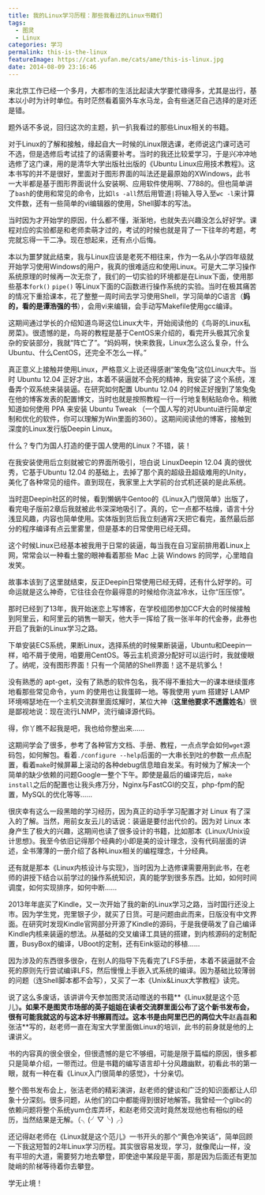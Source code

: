 ```yaml
---
title: 我的Linux学习历程：那些我看过的Linux书籍们
tags:
  - 图灵
  - Linux
categories: 学习
permalink: this-is-the-linux
featureImage: https://cat.yufan.me/cats/ame/this-is-linux.jpg
date: 2014-08-09 23:16:46
---
```


来北京工作已经一个多月，大都市的生活比起读大学要忙碌得多，尤其是出行，基本以小时为计时单位。有时茫然看着窗外车水马龙，会有些迷茫自己选择的是对还是错。

题外话不多说，回归这次的主题，扒一扒我看过的那些Linux相关的书籍。

对于Linux的了解和接触，缘起自大一时候的Linux限选课，老师说这门课可选可不选，但是选修后考试挂了的话需要补考。当时的我还比较爱学习，于是兴冲冲地选修了这门课，用的是清华大学出版社出版的《Ubuntu Linux应用技术教程》。这本书写的并不是很好，里面对于图形界面的叫法还是最原始的XWindows，此书一大半都是基于图形界面说什么安装啊、应用软件使用啊、7788的。但也简单讲了`bash`的使用和常见的命令，比如`ls -all`然后用管道`|`将输入导入至`wc -l`来计算文件数，还有一些简单的vi编辑器的使用，Shell脚本的写法。

当时因为才开始学的原因，什么都不懂，渐渐地，也就失去兴趣没怎么好好学。课程对应的实验都是和老师卖萌才过的，考试的时候也就是背了一下往年的考题，考完就忘得一干二净。现在想起来，还有点小后悔。

<!-- more -->

本以为噩梦就此结束，我与Linux应该是老死不相往来，作为一名从小学四年级就开始学习使用Windows的用户，我真的很难适应和使用Linux。可是大二学习操作系统原理的时候再一次无奈了，我们的一切实验的环境都是在Linux下面，使用那些基本`fork()` `pipe()` 等Linux下面的C函数进行操作系统的实验。当时在极其痛苦的情况下重拾课本，花了整整一周时间去学习使用Shell，学习简单的C语言（**妈的，看的是谭浩强的书**），会用vi来编辑，会手动写Makefile使用gcc编译。

这期间通过学长的介绍知道鸟哥这位Linux大牛，开始阅读他的《鸟哥的Linux私房菜》。很遗憾的是，鸟哥的教程是基于CentOS来介绍的，看完开头极其冗余复杂的安装部分，我就“阵亡了”。“妈妈啊，快来救我，Linux怎么这么复杂，什么Ubuntu、什么CentOS，还完全不怎么一样。”

真正意义上接触并使用Linux，严格意义上说还得感谢“笨兔兔”这位Linux大牛。当时 Ubuntu 12.04 正好才出，本着不装逼就不会死的精神，我安装了这个系统，准备弄个双系统来装装逼。在研究如何配置 Ubuntu 12.04 的时候正好搜到了笨兔兔在他的博客发表的配置博文，当时也就是按照教程一行一行地复制粘贴命令。稍微知道如何使用 PPA 来安装 Ubuntu Tweak （一个国人写的对Ubuntu进行简单定制和优化的软件，你可以理解为Win里面的360）。这期间阅读他的博客，接触到深度的Linux发行版Deepin Linux。

什么？专门为国人打造的便于国人使用的Linux？不错，装！

在我安装使用后立刻就被它的界面所吸引，坦白说 LinuxDeepin 12.04 真的很优秀，它基于Ubuntu 12.04 的基础上，去掉了那个真的超级丑超级难用的Unity，美化了各种常见的组件。直到现在，我家里上大学前的台式机还装的是此系统。

当时逛Deepin社区的时候，看到懒蜗牛Gentoo的《Linux入门很简单》出版了，看完电子版前2章后我就被此书深深地吸引了。真的，它一点都不枯燥，语言十分浅显风趣，内容也简单使用。实体版到货后我立刻通宵2天把它看完，虽然最后部分的程序编译有点云里雾里，但是基本的日常使用已经无碍。

这个时候Linux已经基本被我用于日常的装逼，每当我在自习室前排用着Linux上网，常常会以一种看土鳖的眼神看着那些 Mac 上装 Windows 的同学，心里暗自发笑。

故事本该到了这里就结束，反正Deepin日常使用已经无碍，还有什么好学的。可命运就是这么神奇，它往往会在你最得意的时候给你浇盆冷水，让你“压压惊”。

那时已经到了13年，我开始迷恋上写博客，在学校组团参加CCF大会的时候接触到阿里云，和阿里云的销售一聊天，他大手一挥给了我一张半年的代金券，此券也开启了我新的Linux学习之路。

下单安装ECS系统，果断Linux，选择系统的时候果断装逼，Ubuntu和Deepin一样，咱不屑于使用，咱要用CentOS。等云主机资源分配好可以运行时，我就傻眼了。纳呢，没有图形界面！只有一个简陋的Shell界面！这不是坑爹么！

没有熟悉的 apt-get，没有了熟悉的软件包名，我不得不重拾大一的课本继续蛋疼地看那些常见命令，yum 的使用也让我蛋碎一地。等我使用 yum 搭建好 LAMP 环境嘚瑟地在一个主机交流群里面炫耀时，某位大神（**这里他要求不透露姓名**）很是鄙视地说：现在流行LNMP，流行编译源代码。

得，你丫瞧不起我是吧，我也给你整出来……

这期间学会了很多，参考了各种官方文档、手册、教程，一点点学会如何`wget`源码包，如何解包。看着`./configure --help`后面的一大串长到吐的参数一点点配置，看着`make`时候屏幕上滚动的各种debug信息暗自发呆。有时候为了解决一个简单的缺少依赖的问题Google一整个下午。即使是最后的编译完后，`make install`之后的配置也让我头疼万分，Nginx与FastCGI的交互，php-fpm的配置，MySQL的优化等等……

很庆幸有这么一段黑暗的学习经历，因为真正的动手学习配置才对 Linux 有了深入的了解。当然，用前女友云儿的话说：装逼是要付出代价的。因为对 Linux 本身产生了极大的兴趣，这期间也读了很多设计的书籍，比如那本《Linux/Unix设计思想》。我至今依旧记得那个经典的小即是美的设计理念，没有代码层面的讲述，全书薄薄的一册介绍了各种Linux相关的编程理念，十分经典。

还有就是那本《Linux内核设计与实现》，当时因为上选修课需要用到此书，在老师的讲授下结合以前学过的操作系统知识，真的能学到很多东西。比如，如何时间调度，如何实现排序，如何中断……

2013年年底买了Kindle，又一次开始了我的新的Linux学习之路，当时国行还没上市。因为学生党，兜里银子少，就买了日货。可是问题由此而来，日版没有中文界面。在研究时发现Kindle官网部分开源了Kindle的源码，于是我便萌发了自己编译Kindle内核来装逼的想法。从基础的交叉编译工具链的搭建，到内核源码的定制配置，BusyBox的编译，UBoot的定制，还有Eink驱动的移植……

因为涉及的东西很多很杂，在别人的指导下先看完了LFS手册，本着不装逼就不会死的原则先行尝试编译LFS，然后慢慢上手嵌入式系统的编译。因为基础比较薄弱的问题（连Shell脚本都不会写），又买了一本《Unix&Linux大学教程》读完。

说了这么多废话，该讲讲今天参加图灵活动赠送的书籍**《Linux就是这个范儿》**。如果不是图灵市场部的英子姐姐在读者交流群里面公布了这个新书发布会，很有可能我就这的与这本好书擦肩而过。这本书是由阿里巴巴的两位大牛**赵鑫磊**和**张洁**写的，赵老师一直在淘宝大学里面做Linux的培训，此书的前身就是他的上课讲义。

书的内容真的很全很全，但很遗憾的是它不够细，可能是限于篇幅的原因，很多都只是简单介绍，一带而过。但是书籍的编写语言却十分风趣幽默，初看此书的第一眼，就有一种在看《Linux入门很简单的感觉》，十分亲切。

整个图书发布会上，张洁老师的精彩演讲，赵老师的健谈和广泛的知识面都让人印象十分深刻。很多问题，从他们的口中都能得到很好地解答。我曾经一个glibc的依赖问题将整个系统yum仓库弄坏，和赵老师交流时竟然发现他也有相似的经历，当然结果是无解。（╮(╯▽╰)╭）

还记得赵老师在《Linux就是这个范儿》一书开头的那个“黄色冷笑话”，简单回顾一下我这短暂的2年Linux学习历程。其实很容易发现，学习，就像爬山一样，没有平坦的大道，需要努力地去攀登，即使途中某段是平面，那是因为后面还有更加陡峭的阶梯等待着你去攀登。

学无止境！
